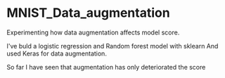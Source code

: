 # MNIST_Data_augmentation
Experimenting how data augmentation affects model score.

I've buld a logistic regression and Random forest model with sklearn 
And used Keras for data augmentation.

So far I have seen that augmentation has only deteriorated the score
